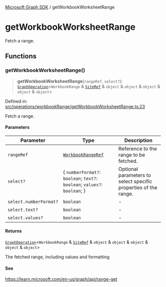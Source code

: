 [Microsoft Graph SDK](README.md) / getWorkbookWorksheetRange

# getWorkbookWorksheetRange

Fetch a range.

## Functions

### getWorkbookWorksheetRange()

> **getWorkbookWorksheetRange**(`rangeRef`, `select?`): [`GraphOperation`](GraphOperation.md#graphoperation)\<`WorkbookRange` & [`SiteRef`](Site-1.md#siteref) & `object` & `object` & `object` & `object` & `object`\>

Defined in: [src/operations/workbookRange/getWorkbookWorksheetRange.ts:23](https://github.com/Future-Secure-AI/microsoft-graph/blob/main/src/operations/workbookRange/getWorkbookWorksheetRange.ts#L23)

Fetch a range.

#### Parameters

| Parameter | Type | Description |
| ------ | ------ | ------ |
| `rangeRef` | [`WorkbookRangeRef`](WorkbookRange-1.md#workbookrangeref) | Reference to the range to be fetched. |
| `select?` | \{ `numberFormat?`: `boolean`; `text?`: `boolean`; `values?`: `boolean`; \} | Optional parameters to select specific properties of the range. |
| `select.numberFormat?` | `boolean` | - |
| `select.text?` | `boolean` | - |
| `select.values?` | `boolean` | - |

#### Returns

[`GraphOperation`](GraphOperation.md#graphoperation)\<`WorkbookRange` & [`SiteRef`](Site-1.md#siteref) & `object` & `object` & `object` & `object` & `object`\>

The fetched range, including values and formatting

#### See

https://learn.microsoft.com/en-us/graph/api/range-get
